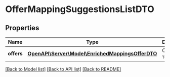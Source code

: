 # OfferMappingSuggestionsListDTO

## Properties
Name | Type | Description | Notes
------------ | ------------- | ------------- | -------------
**offers** | [**OpenAPI\Server\Model\EnrichedMappingsOfferDTO**](EnrichedMappingsOfferDTO.md) | Список товаров. | 

[[Back to Model list]](../README.md#documentation-for-models) [[Back to API list]](../README.md#documentation-for-api-endpoints) [[Back to README]](../README.md)


